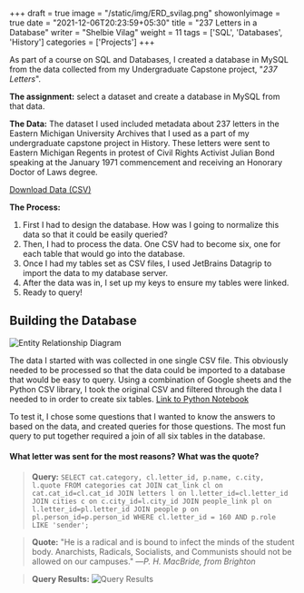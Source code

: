 +++
draft = true
image = "/static/img/ERD_svilag.png"
showonlyimage = true
date = "2021-12-06T20:23:59+05:30"
title = "237 Letters in a Database"
writer = "Shelbie Vilag"
weight = 11
tags = ['SQL', 'Databases', 'History']
categories = ['Projects']
+++

As part of a course on SQL and Databases, I created a database in MySQL from the data collected from my Undergraduate Capstone project, "_237 Letters_".
<!--more-->

**The assignment:** select a dataset and create a database in MySQL from that data.

**The Data:** The dataset I used included metadata about 237 letters in the Eastern Michigan University Archives that I used as a part of my undergraduate capstone project in History. These letters were sent to Eastern Michigan Regents in protest of Civil Rights Activist Julian Bond speaking at the January 1971 commencement and receiving an Honorary Doctor of Laws degree.

[Download Data (CSV)](/static/564_project_data_svilag.csv)

**The Process:**

1. First I had to design the database. How was I going to normalize this data so that it could be easily queried?
2. Then, I had to process the data. One CSV had to become six, one for each table that would go into the database.
3. Once I had my tables set as CSV files, I used JetBrains Datagrip to import the data to my database server.
4. After the data was in, I set up my keys to ensure my tables were linked.
5. Ready to query!

## Building the Database

![Entity Relationship Diagram](/static/img/ERD_svilag.png)

The data I started with was collected in one single CSV file. This obviously needed to be processed so that the data could be imported to a database that would be easy to query. Using a combination of Google sheets and the Python CSV library, I took the original CSV and filtered through the data I needed to in order to create six tables. [Link to Python Notebook](https://deepnote.com/@svilag/564-final-project-data-Ey9oy3grRCiMjgwOmTwzNQ)


To test it, I chose some questions that I wanted to know the answers to based on the data, and created queries for those questions. The most fun query to put together required a join of all six tables in the database.

#### What letter was sent for the most reasons? What was the quote?

> **Query:** `SELECT cat.category, cl.letter_id, p.name, c.city, l.quote FROM categories cat JOIN cat_link cl on cat.cat_id=cl.cat_id JOIN letters l on l.letter_id=cl.letter_id JOIN cities c on c.city_id=l.city_id JOIN people_link pl on l.letter_id=pl.letter_id JOIN people p on pl.person_id=p.person_id WHERE cl.letter_id = 160 AND p.role LIKE 'sender';`

> **Quote:** "He is a radical and is bound to infect the minds of the student body. Anarchists, Radicals, Socialists, and Communists should not be allowed on our campuses." &mdash;_P. H. MacBride, from Brighton_

>**Query Results:**
>![Query Results](/static/img/query-results.jpg)
